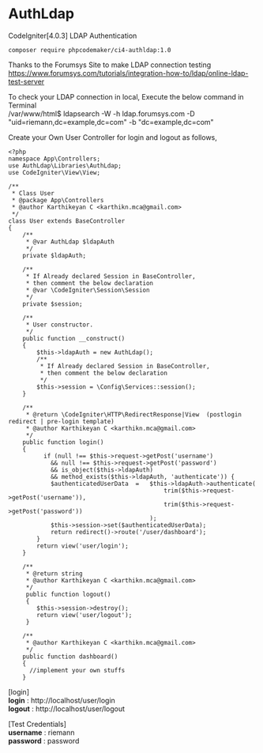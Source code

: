 # AuthLdap
CodeIgniter[4.0.3] LDAP Authentication

``` composer require phpcodemaker/ci4-authldap:1.0 ```

Thanks to the Forumsys Site to make LDAP connection testing<br/>
https://www.forumsys.com/tutorials/integration-how-to/ldap/online-ldap-test-server

To check your LDAP connection in local, Execute the below command in Terminal<br/>
/var/www/html$ ldapsearch -W -h ldap.forumsys.com -D "uid=riemann,dc=example,dc=com" -b "dc=example,dc=com"


Create your Own User Controller for login and logout as follows,
```
<?php
namespace App\Controllers;
use AuthLdap\Libraries\AuthLdap;
use CodeIgniter\View\View;

/**
 * Class User
 * @package App\Controllers
 * @author Karthikeyan C <karthikn.mca@gmail.com>
 */
class User extends BaseController
{
    /**
     * @var AuthLdap $ldapAuth
     */
    private $ldapAuth;

    /**
     * If Already declared Session in BaseController,
     * then comment the below declaration
     * @var \CodeIgniter\Session\Session
     */
    private $session;

    /**
     * User constructor.
     */
    public function __construct()
    {
        $this->ldapAuth = new AuthLdap();
        /**
         * If Already declared Session in BaseController,
         * then comment the below declaration
         */
        $this->session = \Config\Services::session();
    }

    /**
     * @return \CodeIgniter\HTTP\RedirectResponse|View  (postlogin redirect | pre-login template)
     * @author Karthikeyan C <karthikn.mca@gmail.com>
     */
    public function login()
    {
          if (null !== $this->request->getPost('username')
            && null !== $this->request->getPost('password')
            && is_object($this->ldapAuth)
            && method_exists($this->ldapAuth, 'authenticate')) {
            $authenticatedUserData  =   $this->ldapAuth->authenticate(
                                            trim($this->request->getPost('username')),
                                            trim($this->request->getPost('password'))
                                        );
            $this->session->set($authenticatedUserData);
            return redirect()->route('/user/dashboard');
        }
        return view('user/login');
    }

    /**
     * @return string
     * @author Karthikeyan C <karthikn.mca@gmail.com>
     */
     public function logout()
     {
        $this->session->destroy();
        return view('user/logout');
     }

    /**
     * @author Karthikeyan C <karthikn.mca@gmail.com>
     */
    public function dashboard()
    {
      //implement your own stuffs
    }
```

[login]<br/>
<b>login</b> : http://localhost/user/login<br/>
<b>logout</b> : http://localhost/user/logout

[Test Credentials]<br/>
<b>username</b> : riemann<br/>
<b>password</b> : password<br/>
